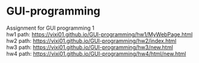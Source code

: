# GUI-programming<br />
Assignment for GUI programming 1<br />
hw1 path: https://vixi01.github.io/GUI-programming/hw1/MyWebPage.html<br />
hw2 path: https://vixi01.github.io/GUI-programming/hw2/index.html<br />
hw3 path: https://vixi01.github.io/GUI-programming/hw3/new.html<br />
hw4 path: https://vixi01.github.io/GUI-programming/hw4/html/new.html
